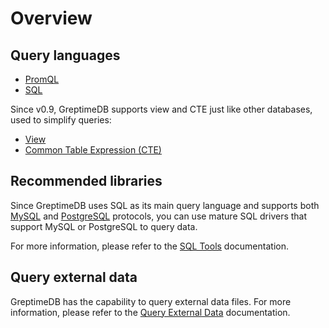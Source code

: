 # Overview

## Query languages

- [PromQL](./promql.md)
- [SQL](./sql.md)

Since v0.9, GreptimeDB supports view and CTE just like other databases, used to simplify queries:

* [View](./view.md)
* [Common Table Expression (CTE)](./cte.md)

## Recommended libraries

Since GreptimeDB uses SQL as its main query language and supports both [MySQL](/user-guide/protocols/mysql.md) and [PostgreSQL](/user-guide/protocols/postgresql.md) protocols,
you can use mature SQL drivers that support MySQL or PostgreSQL to query data.

For more information, please refer to the [SQL Tools](/reference/sql-tools.md) documentation.

## Query external data

GreptimeDB has the capability to query external data files. For more information, please refer to the [Query External Data](./query-external-data.md) documentation.

